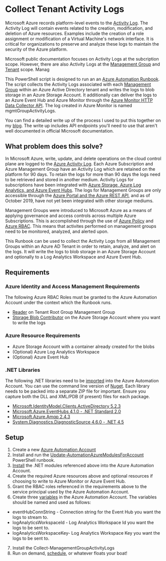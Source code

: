 # Collect Tenant Activity Logs

Microsoft Azure records platform-level events to the [Activity Log](https://docs.microsoft.com/en-us/azure/azure-monitor/essentials/activity-log). The Activity Log will contain events related to the creation, modification, and deletion of Azure resources. Examples include the creation of a role assignment or modification of a Virtual Machine's network interface. It is critical for organizations to preserve and analyze these logs to maintain the security of the Azure platform.

Microsoft public documentation focuses on Activity Logs at the subcription scope. However, there are also Activity Logs at the [Management Group](https://journeyofthegeek.com/2019/10/17/capturing-azure-management-group-activity-logs-using-azure-automation-part-1/) and [Tenant](https://docs.microsoft.com/en-us/rest/api/monitor/tenant-activity-logs) scope. Manag


This PowerShell script is designed to run an an [Azure Automation Runbook](https://docs.microsoft.com/en-us/azure/automation/automation-runbook-types#powershell-runbooks).  The script collects the Activity Logs associated with each [Management Group](https://docs.microsoft.com/en-us/azure/governance/management-groups/overview) within an Azure Active Directory tenant and writes the logs to blob storage in an Azure Storage Account.  It additionally can deliver the logs to an Azure Event Hub and Azure Monitor through the [Azure Monitor HTTP Data Collector API](https://docs.microsoft.com/en-us/azure/azure-monitor/platform/data-collector-api).  The log created in Azure Monitor is named mgmtGroupActivityLogs.

You can find a detailed write up of the process I used to put this together on my [blog](https://journeyofthegeek.com/2019/10/17/capturing-azure-management-group-activity-logs-using-azure-automation-part-1/).  The write up includes API endpoints you'll need to use that aren't well documented in official Microsoft documentation.

## What problem does this solve?
In Microsoft Azure, write, update, and delete operations on the cloud control plane are logged to the [Azure Activity Log](https://docs.microsoft.com/en-us/azure/azure-monitor/platform/activity-logs-overview).  Each Azure Subscription and Azure Management Group have an Activity Log which are retained on the platform for 90 days.  To retain the logs for more than 90 days the logs need to be retrieved and stored in another medium.  Activity Logs for subscriptions have been integrated with [Azure Storage, Azure Log Analytics, and Azure Event Hubs](https://docs.microsoft.com/en-us/azure/azure-monitor/platform/activity-log-export).  The logs for Management Groups are only accessible through the [Azure Portal and the Azure REST API](https://feedback.azure.com/forums/911473-azure-management-groups/suggestions/34705756-activity-log-for-management-group), and as of October 2019, have not yet been integrated with other storage mediums. 

Management Groups were introduced to Microsoft Azure as a means of applying governance and access controls across multiple Azure Subscriptions.  This is accomplished through the use of [Azure Policy](https://docs.microsoft.com/en-us/azure/governance/policy/overview) and [Azure RBAC](https://docs.microsoft.com/en-us/azure/role-based-access-control/overview).  This means that activites performed on management groups need to be monitored, analyzed, and alerted upon.

This Runbook can be used to collect the Activity Logs from all Management Groups within an Azure AD Tenant in order to retain, analyze, and alert on the logs.  It will write the logs to blob storage in an Azure Storage Account and optionally to a Log Analytics Workspace and Azure Event Hub.  

## Requirements

### Azure Identity and Access Management Requirements
The following Azure RBAC Roles must be granted to the Azure Automation Account under the context which the Runbook runs.

* [Reader](https://docs.microsoft.com/en-us/azure/role-based-access-control/built-in-roles#reader) on Tenant Root Group Management Group
* [Storage Blob Contributor](https://docs.microsoft.com/en-us/azure/storage/common/storage-auth-aad-rbac-portal) on the Azure Storage Account where you want to write the logs

### Azure Resource Requirements
* Azure Storage Account with a container already created for the blobs
* (Optional) Azure Log Analytics Workspace
* (Optional) Azure Event Hub

### .NET Libraries
The following .NET libraries need to be [imported](https://docs.microsoft.com/en-us/azure/automation/shared-resources/modules) into the Azure Automation Account.  You can use the command line version of [Nuget](https://www.nuget.org/downloads).  Each library needs to be packed into a separate ZIP file for important.  Ensure you capture both the DLL and XML/PDB (if present) files for each package.

* [Microsoft.IdentityModel.Clients.ActiveDirectory 5.2.3](https://www.nuget.org/packages/Microsoft.IdentityModel.Clients.ActiveDirectory/)
* [Microsoft.Azure.EventHubs 4.1.0 - .NET Standard 2.0](https://www.nuget.org/packages/Microsoft.Azure.EventHubs/)
* [Microsoft.Azure.Amqp 2.4.3](https://www.nuget.org/packages/Microsoft.Azure.Amqp/2.4.3)
* [System.Diagnostics.DiagnosticSource 4.6.0 - .NET 4.5](https://www.nuget.org/packages/System.Diagnostics.DiagnosticSource/)

## Setup

1. Create a new [Azure Automation Account](https://docs.microsoft.com/en-us/azure/automation/automation-quickstart-create-account)
2. Install and run the [Update-AutomationAzureModulesForAccount](https://github.com/microsoft/AzureAutomation-Account-Modules-Update/blob/master/Update-AutomationAzureModulesForAccount.ps1) PowerShell runbook.
3. [Install](https://docs.microsoft.com/en-us/azure/automation/shared-resources/modules) the .NET modules referenced above into the Azure Automation Account.
4. Create the required Azure resources above and optional resources if choosing to write to Azure Monitor or Azure Event Hub.
5. Grant the RBAC roles referenced in the requirements above to the service principal used by the Azure Automation Account.
6. Create three [variables](https://docs.microsoft.com/en-us/azure/automation/shared-resources/variables) in the Azure Automation Account.  The variables should be named and used as follows:
  * eventHubConnString - Connection string for the Event Hub you want the logs to stream to.
  * logAnalyticsWorkspaceId - Log Analytics Workspace Id you want the logs to be sent to.
  * logAnalyticsWorkspaceKey- Log Analytics Workspace Key you want the logs to be sent to.
7. Install the Collect-ManagementGroupActivityLogs
8. Run on demand, [schedule](https://docs.microsoft.com/en-us/azure/automation/shared-resources/schedules), or whatever floats your boat!


